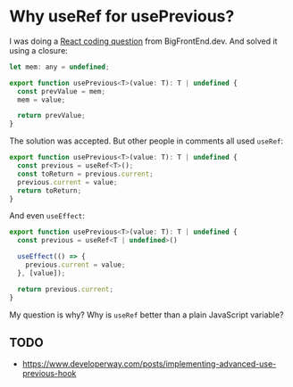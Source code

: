 # Why useRef for usePrevious?

I was doing a [React coding question] from BigFrontEnd.dev. And solved it using a closure:

```jsx
let mem: any = undefined;

export function usePrevious<T>(value: T): T | undefined {
  const prevValue = mem;
  mem = value;

  return prevValue;
}
```

The solution was accepted. But other people in comments all used `useRef`:

```jsx
export function usePrevious<T>(value: T): T | undefined {
  const previous = useRef<T>();
  const toReturn = previous.current;
  previous.current = value;
  return toReturn;
}

```

And even `useEffect`:

```jsx
export function usePrevious<T>(value: T): T | undefined {
  const previous = useRef<T | undefined>()

  useEffect(() => {
    previous.current = value;
  }, [value]);

  return previous.current;
}
```

My question is why? Why is `useRef` better than a plain JavaScript variable?

[React coding question]: https://bigfrontend.dev/react/usePrevious

## TODO

- https://www.developerway.com/posts/implementing-advanced-use-previous-hook
